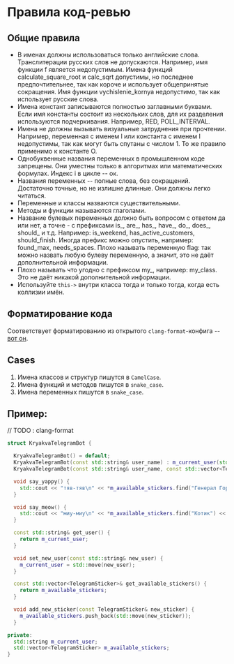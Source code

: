 # Правила код-ревью

## Общие правила
* В именах должны использоваться только английские слова. Транслитерации русских слов не допускаются.
Например, имя функции f является недопустимым. Имена функций calculate_square_root и calc_sqrt допустимы, но последнее предпочтительнее, так как короче и использует общепринятые сокращения. Имя функции vychislenie_kornya недопустимо, так как использует русские слова.
* Имена констант записываются полностью заглавными буквами. Если имя константы состоит из нескольких слов, для их разделения используются подчеркивания. Например, RED, POLL_INTERVAL.
* Имена не должны вызывать визуальные затруднения при прочтении. Например, переменная с именем l или константа с именем I недопустимы, так как могут быть спутаны с числом 1. То же правило применимо к константе O.
* Однобуквенные названия переменных в промышленном коде запрещены. Они уместны только в алгоритмах или математических формулах. Индекс i в цикле -- ок.
* Названия переменных -- полные слова, без сокращений. Достаточно точные, но не излишне длинные. Они должны легко читаться.
* Переменные и классы назваются существительными.
* Методы и функции называются глаголами.
* Название булевых переменных должно быть вопросом с ответом да или нет, а точне - с префиксами is_, are_, has_, have_, do_, does_, should_ и т.д. Например: is_weekend, has_active_customers, should_finish.
Иногда префикс можно опустить, например: found_max, needs_spaces.
Плохо называть переменную flag: так можно назвать любую булеву переменную, а значит, это не даёт дополнительной информации.
* Плохо называть что угодно с префиксом my_, например: my_class. Это не даёт никакой дополнительной информации.
* Используйте `this->` внутри класса тогда и только тогда, когда есть коллизии имён.
## Форматирование кода
Соответствует форматированию из открытого `clang-format`-конфига -- [вот он](https://github.com/hse-spb-2023-cpp/all-labs/blob/main/.clang-format).
## Cases
1. Имена классов и структур пишутся в `CamelCase`.
2. Имена функций и методов пишутся в `snake_case`.
3. Имена переменных пишутся в `snake_case`.

## Пример:
// TODO : clang-format
```c++
struct KryakvaTelegramBot {

  KryakvaTelegramBot() = default;
  KryakvaTelegramBot(const std::string& user_name) : m_current_user(std::move(user_name)), available_stickers() {};
  KryakvaTelegramBot(const std::string& user_name, const std::vector<TelegramSticker>& available_stickers) : m_current_user(std::move(user_name)), m_available_stickers(std::move(available_stickers)) {};

  void say_yappy() {
    std::cout << "тяв-тяв\n" << *m_available_stickers.find("Генерал Горо") << std::endl;
  }

  void say_meow() {
    std::cout << "миу-миу\n" << *m_available_stickers.find("Котик") << std::endl;
  }

  const std::string& get_user() {
    return m_current_user;
  }

  void set_new_user(const std::string& new_user) {
    m_current_user = std::move(new_user);
  }

  const std::vector<TelegramSticker>& get_available_stickers() {
    return m_available_stickers;
  }

  void add_new_sticker(const TelegramSticker& new_sticker) {
    m_available_stickers.push_back(std::move(new_sticker));
  }

private:
  std::string m_current_user;
  std::vector<TelegramSticker> m_available_stickers;
}
```
